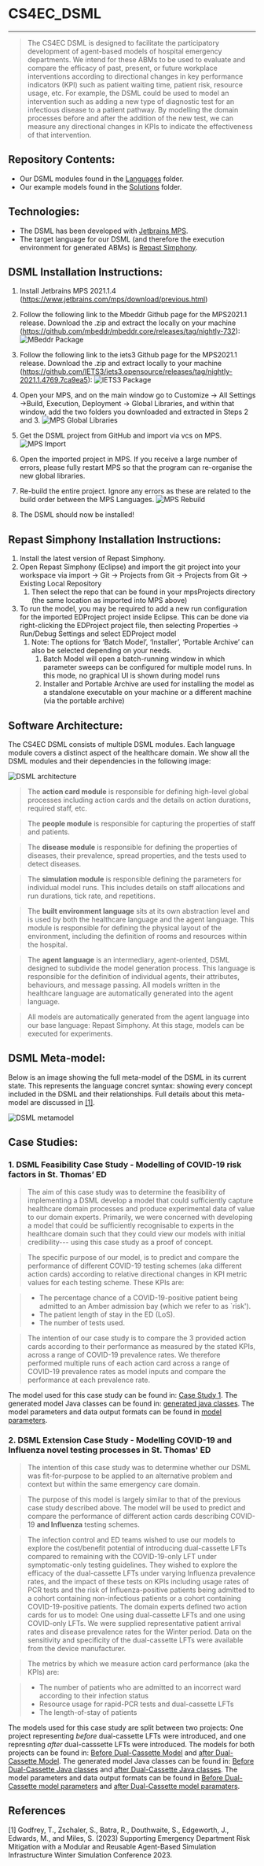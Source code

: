 # CS4EC_DSML
---------
> The CS4EC DSML is designed to facilitate the participatory development of agent-based models of hospital emergency departments. We intend for these ABMs to be used to evaluate and compare the efficacy of past, present, or future workplace interventions according to directional changes in key performance indicators (KPI) such as patient waiting time, patient risk, resource usage, etc. For example, the DSML could be used to model an intervention such as adding a new type of diagnostic test for an infectious disease to a patient pathway. By modelling the domain processes before and after the addition of the new test, we can measure any directional changes in KPIs to indicate the effectiveness of that intervention. 

## Repository Contents: 
- Our DSML modules found in the [Languages](languages) folder.
- Our example models found in the [Solutions](solutions) folder.

## Technologies:
- The DSML has been developed with [Jetbrains MPS](https://www.jetbrains.com/mps/).
- The target language for our DSML (and therefore the execution environment for generated ABMs) is [Repast Simphony](https://repast.github.io/).

## DSML Installation Instructions:
1. Install Jetbrains MPS 2021.1.4 (https://www.jetbrains.com/mps/download/previous.html)

2. Follow the following link to the Mbeddr Github page for the MPS2021.1 release. Download the .zip and extract the locally on your machine (https://github.com/mbeddr/mbeddr.core/releases/tag/nightly-732):
 ![MBeddr Package](InstallInstructions/MBeddrDownload.png) 

3. Follow the following link to the iets3 Github page for the MPS2021.1 release. Download the .zip and extract locally to your machine (https://github.com/IETS3/iets3.opensource/releases/tag/nightly-2021.1.4769.7ca9ea5):
 ![IETS3 Package](InstallInstructions/IETS3Download.png) 

4. Open your MPS, and on the main window go to Customize → All Settings →Build, Execution, Deployment → Global Libraries, and within that window, add the two folders you downloaded and extracted in Steps 2 and 3. 
 ![MPS Global Libraries](InstallInstructions/MPSGlobalLibraries.png) 

5. Get the DSML project from GitHub and import via vcs on MPS. 
 ![MPS Import](InstallInstructions/MPSImport.png) 

6. Open the imported project in MPS. If you receive a large number of errors, please fully restart MPS so that the program can re-organise the new global libraries.

7. Re-build the entire project. Ignore any errors as these are related to the build order between the MPS Languages. 
 ![MPS Rebuild](InstallInstructions/RebuildProject.png) 

8. The DSML should now be installed!

## Repast Simphony Installation Instructions:
1. Install the latest version of Repast Simphony. 
2. Open Repast Simphony (Eclipse) and import the git project into your workspace via import → Git → Projects from Git → Projects from Git → Existing Local Repository
    1. Then select the repo that can be found in your mpsProjects directory (the same location as imported into MPS above)
3. To run the model, you may be required to add a new run configuration for the imported EDProject project inside Eclipse. This can be done via right-clicking the EDProject project file, then selecting Properties → Run/Debug Settings and select EDProject model
    1. Note: The options for ‘Batch Model’, ‘Installer’, ‘Portable Archive’ can also be selected depending on your needs. 
        1. Batch Model will open a batch-running window in which parameter sweeps can be configured for multiple model runs. In this mode, no graphical UI is shown during model runs
        2. Installer and Portable Archive are used for installing the model as a standalone executable on your machine or a different machine (via the portable archive)

## Software Architecture:
The CS4EC DSML consists of multiple DSML modules. Each language module covers a distinct aspect of the healthcare domain. We show all the DSML modules and their dependencies in the following image: 

![DSML architecture](DSMLArchitecture.png) 

> The **action card module** is responsible for defining high-level global processes including action cards and the details on action durations, required staff, etc.

> The **people module** is responsible for capturing the properties of staff and patients.

> The **disease module** is responsible for defining the properties of diseases, their prevalence, spread properties, and the tests used to detect diseases. 

> The **simulation module** is responsible defining the parameters for individual model runs. This includes details on staff allocations and run durations, tick rate, and repetitions. 
      
> The **built environment language** sits at its own abstraction level and is used by both the healthcare language and the agent language. This module is responsible for defining the physical layout of the environment, including the definition of rooms and resources within the hospital. 
      
> The **agent language** is an intermediary, agent-oriented, DSML designed to subdivide the model generation process. This language is responsible for the definition of individual agents, their attributes, behaviours, and message passing. All models written in the healthcare language are automatically generated into the agent language.

> All models are automatically generated from the agent language into our base language: Repast Simphony. At this stage, models can be executed for experiments.

## DSML Meta-model:

Below is an image showing the full meta-model of the DSML in its current state. This represents the language concret syntax: showing every concept included in the DSML and their relationships. Full details about this meta-model are discussed in [[1]](#1).

![DSML metamodel](DSMLMetaModel.png) 

## Case Studies: 

### 1. DSML Feasibility Case Study - Modelling of COVID-19 risk factors in St. Thomas’ ED
> The aim of this case study was to determine the feasibility of implementing a DSML develop a model that could sufficiently capture healthcare domain processes and produce experimental data of value to our domain experts. Primarily, we were concerned with developing a model that could be sufficiently recognisable to experts in the healthcare domain such that they could view our models with initial credibility--- using this case study as a proof of concept.

> The specific purpose of our model, is to predict and compare the performance of different COVID-19 testing schemes (aka different action cards) according to relative directional changes in KPI metric values for each testing scheme. These KPIs are:

>  * The percentage chance of a COVID-19-positive patient being admitted to an Amber admission bay (which we refer to as `risk'). 
>  * The patient length of stay in the ED (LoS). 
>  * The number of tests used. 

> The intention of our case study is to compare the 3 provided action cards according to their performance as measured by the stated KPIs, across a range of COVID-19 prevalence rates. We therefore performed multiple runs of each action card across a range of COVID-19 prevalence rates as model inputs and compare the performance at each prevalence rate.

The model used for this case study can be found in: [Case Study 1](solutions/ActionCardWinter2021).
The generated model Java classes can be found in: [generated java classes](solutions/ActionCardWinter2021/source_gen/EDLanguage/sandbox).
The model parameters and data output formats can be found in [model parameters](solutions/ActionCardWinter2021/classes_gen/ActionCardWinter2021/AC1).

### 2. DSML Extension Case Study - Modelling COVID-19 and Influenza novel testing processes in St. Thomas' ED
> The intention of this case study was to determine whether our DSML was fit-for-purpose to be applied to an alternative problem and context but within the same emergency care domain.  

> The purpose of this model is largely similar to that of the previous case study described above. The model will be used to predict and compare the performance of different action cards describing COVID-19 **and Influenza** testing schemes.

> The infection control and ED teams wished to use our models to explore the cost/benefit potential of introducing dual-cassette LFTs compared to remaining with the COVID-19-only LFT under symptomatic-only testing guidelines. They wished to explore the efficacy of the dual-cassette LFTs under varying Influenza prevalence rates, and the impact of these tests on KPIs including usage rates of PCR tests and the risk of Influenza-positive patients being admitted to a cohort containing non-infectious patients or a cohort containing COVID-19-positive patients. The domain experts defined two action cards for us to model: One using dual-cassette LFTs and one using COVID-only LFTs. We were supplied representative patient arrival rates and disease prevalence rates for the Winter period. Data on the sensitivity and specificity of the dual-cassette LFTs were available from the device manufacturer.

>  The metrics by which we measure action card performance (aka the KPIs) are:

>  * The number of patients who are admitted to an incorrect ward according to their infection status
>  * Resource usage for rapid-PCR tests and dual-cassette LFTs
>  * The length-of-stay of patients 

The models used for this case study are split between two projects: One project representing _before_ dual-cassette LFTs were introduced, and one represnting _after_ dual-casssette LFTs were introduced. The models for both projects can be found in: [Before Dual-Cassette Model](solutions/DualCassetteInterventionPreChange) and [after Dual-Cassette Model](solutions/DualCassetteIntervention).
The generated model Java classes can be found in: [Before Dual-Cassette Java classes](solutions/DualCassetteInterventionPreChange/source_gen/EDLanguage/sandbox) and [after Dual-Cassette Java classes](solutions/DualCassetteIntervention/source_gen/EDLanguage/sandbox).
The model parameters and data output formats can be found in [Before Dual-Cassette model parameters](solutions/DualCassetteInterventionPreChange/source_gen/DualCassetteInterventionPreChange/AC1) and [after Dual-Cassette model paramaters](solutions/DualCassetteIntervention/source_gen/DualCassetteIntervention/AC1).


## References
<a id="1">[1]</a> 
Godfrey, T., Zschaler, S., Batra, R., Douthwaite, S., Edgeworth, J., Edwards, M., and
Miles, S. (2023) 
Supporting Emergency Department Risk Mitigation with a Modular
and Reusable Agent-Based Simulation Infrastructure 
Winter Simulation Conference 2023.
